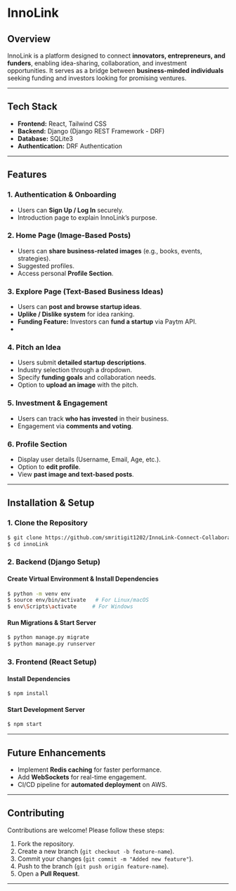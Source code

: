 # InnoLink

## **Overview**
InnoLink is a platform designed to connect **innovators, entrepreneurs, and funders**, enabling idea-sharing, collaboration, and investment opportunities. It serves as a bridge between **business-minded individuals** seeking funding and investors looking for promising ventures.

---

## **Tech Stack**
- **Frontend:** React, Tailwind CSS
- **Backend:** Django (Django REST Framework - DRF)
- **Database:** SQLite3
- **Authentication:** DRF Authentication


---

## **Features**

### **1. Authentication & Onboarding**
- Users can **Sign Up / Log In** securely.
- Introduction page to explain InnoLink’s purpose.

### **2. Home Page (Image-Based Posts)**
- Users can **share business-related images** (e.g., books, events, strategies).
- Suggested profiles.
- Access personal **Profile Section**.

### **3. Explore Page (Text-Based Business Ideas)**
- Users can **post and browse startup ideas**.
- **Uplike / Dislike system** for idea ranking.
- **Funding Feature:** Investors can **fund a startup** via Paytm API.
- 
### **4. Pitch an Idea**
- Users submit **detailed startup descriptions**.
- Industry selection through a dropdown.
- Specify **funding goals** and collaboration needs.
- Option to **upload an image** with the pitch.

### **5. Investment & Engagement**
- Users can track **who has invested** in their business.
- Engagement via **comments and voting**.

### **6. Profile Section**
- Display user details (Username, Email, Age, etc.).
- Option to **edit profile**.
- View **past image and text-based posts**.

---

## **Installation & Setup**

### **1. Clone the Repository**
```bash
$ git clone https://github.com/smritigit1202/InnoLink-Connect-Collaborate-Innovate.git
$ cd innoLink
```

### **2. Backend (Django Setup)**
#### **Create Virtual Environment & Install Dependencies**
```bash
$ python -m venv env
$ source env/bin/activate   # For Linux/macOS
$ env\Scripts\activate     # For Windows
```

#### **Run Migrations & Start Server**
```bash
$ python manage.py migrate
$ python manage.py runserver
```

### **3. Frontend (React Setup)**
#### **Install Dependencies**
```bash
$ npm install
```

#### **Start Development Server**
```bash
$ npm start
```

---

## **Future Enhancements**
- Implement **Redis caching** for faster performance.
- Add **WebSockets** for real-time engagement.
- CI/CD pipeline for **automated deployment** on AWS.

---

## **Contributing**
Contributions are welcome! Please follow these steps:
1. Fork the repository.
2. Create a new branch (`git checkout -b feature-name`).
3. Commit your changes (`git commit -m "Added new feature"`).
4. Push to the branch (`git push origin feature-name`).
5. Open a **Pull Request**.

---

